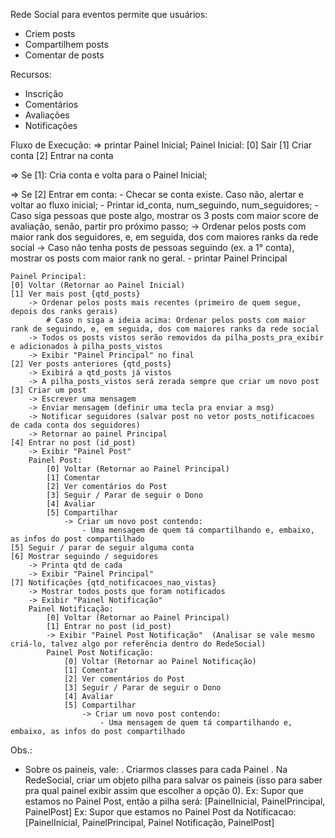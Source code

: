 Rede Social para eventos permite que usuários:
- Criem posts
- Compartilhem posts
- Comentar de posts

Recursos:
- Inscrição
- Comentários
- Avaliações
- Notificações

Fluxo de Execução:
=> printar Painel Inicial;
Painel Inicial:
[0] Sair
[1] Criar conta
[2] Entrar na conta


=> Se [1]: Cria conta e volta para o Painel Inicial;

=> Se [2] Entrar em conta:
	- Checar se conta existe. Caso não, alertar e voltar ao fluxo inicial;
	- Printar id_conta, num_seguindo, num_seguidores;
	- Caso siga pessoas que poste algo, mostrar os 3 posts com maior score de avaliação, senão, partir pro próximo passo;
		-> Ordenar pelos posts com maior rank dos seguidores, e, em seguida, dos com maiores ranks da rede social
		-> Caso não tenha posts de pessoas seguindo (ex. a 1° conta), mostrar os posts com maior rank no geral.
	- printar Painel Principal
	
	Painel Principal:
	[0] Voltar (Retornar ao Painel Inicial)
	[1] Ver mais post {qtd_posts}
		-> Ordenar pelos posts mais recentes (primeiro de quem segue, depois dos ranks gerais)
			# Caso n siga a ideia acima: Ordenar pelos posts com maior rank de seguindo, e, em seguida, dos com maiores ranks da rede social
		-> Todos os posts vistos serão removidos da pilha_posts_pra_exibir e adicionados à pilha_posts_vistos
		-> Exibir "Painel Principal" no final
	[2] Ver posts anteriores {qtd_posts}
		-> Exibirá a qtd_posts já vistos
		-> A pilha_posts_vistos será zerada sempre que criar um novo post
	[3] Criar um post
		-> Escrever uma mensagem 
		-> Enviar mensagem (definir uma tecla pra enviar a msg)
		-> Notificar seguidores (salvar post no vetor posts_notificacoes de cada conta dos seguidores)
		-> Retornar ao painel Principal
	[4] Entrar no post (id_post) 
		-> Exibir "Painel Post"
		Painel Post:
			[0] Voltar (Retornar ao Painel Principal)
			[1] Comentar 
			[2] Ver comentários do Post
			[3] Seguir / Parar de seguir o Dono
			[4] Avaliar
			[5] Compartilhar
				-> Criar um novo post contendo:
					- Uma mensagem de quem tá compartilhando e, embaixo, as infos do post compartilhado
	[5] Seguir / parar de seguir alguma conta 
	[6] Mostrar seguindo / seguidores
		-> Printa qtd de cada 
		-> Exibir "Painel Principal"
	[7] Notificações {qtd_notificacoes_nao_vistas}
		-> Mostrar todos posts que foram notificados
		-> Exibir "Painel Notificação"
		Painel Notificação:
			[0] Voltar (Retornar ao Painel Principal)
			[1] Entrar no post (id_post)
			-> Exibir "Painel Post Notificação"  (Analisar se vale mesmo criá-lo, talvez algo por referência dentro do RedeSocial)
			Painel Post Notificação:
				[0] Voltar (Retornar ao Painel Notificação)
				[1] Comentar 
				[2] Ver comentários do Post
				[3] Seguir / Parar de seguir o Dono
				[4] Avaliar
				[5] Compartilhar
					-> Criar um novo post contendo:
						- Uma mensagem de quem tá compartilhando e, embaixo, as infos do post compartilhado


Obs.:
- Sobre os paineis, vale:
	. Criarmos classes para cada Painel
	. Na RedeSocial, criar um objeto pilha para salvar os paineis (isso para saber pra qual painel exibir assim que escolher a opção 0).
		Ex: Supor que estamos no Painel Post, então a pilha será: [PainelInicial, PainelPrincipal, PainelPost]
		Ex: Supor que estamos no Painel Post da Notificacao: [PainelInicial, PainelPrincipal, Painel Notificação, PainelPost]
